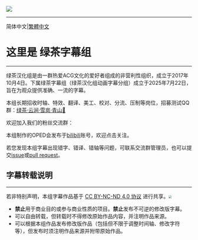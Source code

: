 ![](E:\绿茶汉化组\markdown\ad_horizontal.png)

------

简体中文|[繁體中文](./README_CHT.md)

# 这里是 **绿茶字幕组**

------

绿茶汉化组是由一群热爱ACG文化的爱好者组成的非营利性组织，成立于2017年10月4日。下属绿茶字幕组（绿茶汉化组动画字幕分组）成立于2025年7月22日，旨在为观众提供准确、一流的字幕。

本组长期招收时轴、特效、翻译、美工、校对、分流、压制等岗位，招募测试QQ群：[绿茶·云涧·雪岚·青山🍵](https://qm.qq.com/q/cRSmEuOi4g)

欢迎加入我们的粉丝交流群：

本组制作的OPED会发布于[bilibili](https://space.bilibili.com/5774653)账号，欢迎点击关注。

若您发现本组字幕出现错字、错译、错轴等问题，可联系交流群管理员，也可以提交[issue]()或[pull request]()。

## 字幕转载说明

------

若非特别声明，本组字幕作品基于 [CC BY-NC-ND 4.0 协议](https://creativecommons.org/licenses/by-nc-nd/4.0/) 进行共享。<img src="E:\绿茶汉化组\markdown\by-nc-nd.png" style="zoom:50%;" />

- **禁止**用于商业目的或参与商业性质的项目。**禁止**发布不可逆的修改版字幕。
- 可以自由转载，但转载时不得修改原始作品内容，并注明作品来源。
- 可以根据本组作品发布修改版作品（包括但不限于调整时间轴、修改字符等），但发布时须注明作品来源并附带原始作品。
